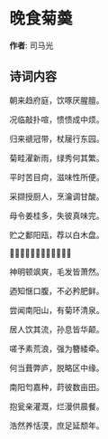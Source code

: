 # 晚食菊羮

**作者**: 司马光

## 诗词内容

朝来趋府庭，饮啄厌腥膻。

况临敲扑喧，愦愦成中烦。

归来禠冠带，杖屦行东园。

菊畦濯新雨，绿秀何其繁。

平时苦目疴，滋味性所便。

采撷授厨人，烹瀹调甘酸。

母令姜桂多，失彼真味完。

贮之鄱阳瓯，荐以白木盘。

𫗦啜有余味，芬馥逾秋兰。

神明顿飒爽，毛发皆萧然。

迺知惬口腹，不必矜肥鲜。

尝闻南阳山，有菊环清泉。

居人饮其流，孙息皆华颠。

嗟予素荒浪，强为簪緌牵。

何当葺弊庐，脱略区中缘。

南阳匄嘉种，莳彼数亩田。

抱瓮亲灌溉，烂漫供晨餐。

浩然养恬漠，庶足延颓年。

